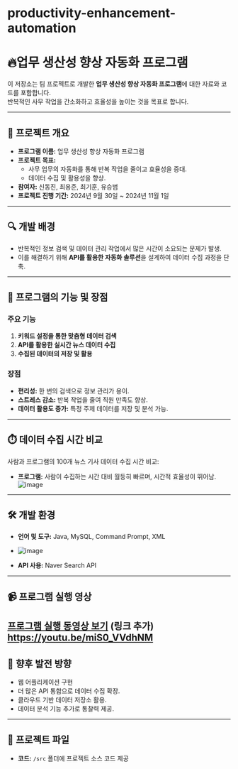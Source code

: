 # productivity-enhancement-automation

#  🔥업무 생산성 향상 자동화 프로그램

이 저장소는 팀 프로젝트로 개발한 **업무 생산성 향상 자동화 프로그램**에 대한 자료와 코드를 포함합니다.  
반복적인 사무 작업을 간소화하고 효율성을 높이는 것을 목표로 합니다.

---

## 📖 프로젝트 개요
- **프로그램 이름:** 업무 생산성 향상 자동화 프로그램
- **프로젝트 목표:** 
  - 사무 업무의 자동화를 통해 반복 작업을 줄이고 효율성을 증대.
  - 데이터 수집 및 활용성을 향상.
- **참여자:** 신동진, 최용준, 최기훈, 유승범
- **프로젝트 진행 기간:** 2024년 9월 30일 ~ 2024년 11월 1일
---

## 🔍 개발 배경
- 반복적인 정보 검색 및 데이터 관리 작업에서 많은 시간이 소요되는 문제가 발생.
- 이를 해결하기 위해 **API를 활용한 자동화 솔루션**을 설계하여 데이터 수집 과정을 단축.

---

## 🚀 프로그램의 기능 및 장점
### 주요 기능
1. **키워드 설정을 통한 맞춤형 데이터 검색**
2. **API를 활용한 실시간 뉴스 데이터 수집**
3. **수집된 데이터의 저장 및 활용**

### 장점
- **편리성:** 한 번의 검색으로 정보 관리가 용이.
- **스트레스 감소:** 반복 작업을 줄여 직원 만족도 향상.
- **데이터 활용도 증가:** 특정 주제 데이터를 저장 및 분석 가능.

---

## ⏱️ 데이터 수집 시간 비교
사람과 프로그램의 100개 뉴스 기사 데이터 수집 시간 비교:
- **프로그램:** 사람이 수집하는 시간 대비 월등히 빠르며, 시간적 효율성이 뛰어남.
![image](https://github.com/user-attachments/assets/fec295ac-3240-460c-bb0f-3d71e293554a)

---

## 🛠️ 개발 환경
- **언어 및 도구:** Java, MySQL, Command Prompt, XML
- ![image](https://github.com/user-attachments/assets/d7db833a-8517-4f5d-933d-4edccc29721d)

- **API 사용:** Naver Search API

---

## 📹 프로그램 실행 영상
[프로그램 실행 동영상 보기](#) (링크 추가)
https://youtu.be/miS0_VVdhNM
---

## 🌱 향후 발전 방향
- 웹 어플리케이션 구현
- 더 많은 API 통합으로 데이터 수집 확장.
- 클라우드 기반 데이터 저장소 활용.
- 데이터 분석 기능 추가로 통찰력 제공.

---

## 📂 프로젝트 파일
- **코드:** `/src` 폴더에 프로젝트 소스 코드 제공
